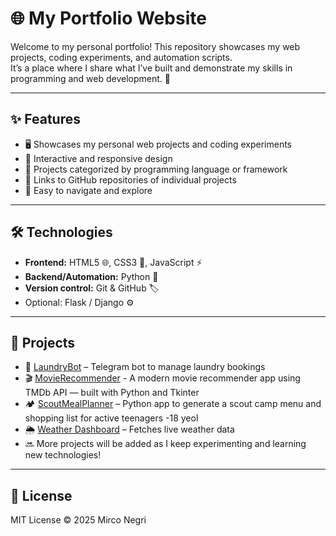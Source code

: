 # 🌐 My Portfolio Website

Welcome to my personal portfolio! This repository showcases my web projects, coding experiments, and automation scripts.  
It’s a place where I share what I’ve built and demonstrate my skills in programming and web development. 🚀

---

## ✨ Features

- 🖥️ Showcases my personal web projects and coding experiments  
- 📱 Interactive and responsive design  
- 📂 Projects categorized by programming language or framework  
- 🔗 Links to GitHub repositories of individual projects  
- 🧭 Easy to navigate and explore

---

## 🛠️ Technologies

- **Frontend:** HTML5 🌐, CSS3 🎨, JavaScript ⚡  
- **Backend/Automation:** Python 🐍  
- **Version control:** Git & GitHub 🏷️  
- Optional: Flask / Django ⚙️

---

## 📂 Projects

- 🤖 [LaundryBot](https://github.com/mirconegri/LaundryBot) – Telegram bot to manage laundry bookings
- 🎬 [MovieRecommender](https://github.com/mirconegri/MovieRecommender) - A modern movie recommender app using TMDb API — built with Python and Tkinter
- 🏕️ [ScoutMealPlanner](https://github.com/mirconegri/ScoutMealPlanner) – Python app to generate a scout camp menu and shopping list for active teenagers -18 yeol
- 🌦️ [Weather Dashboard](https://github.com/mirconegri/weather-dashboard) – Fetches live weather data  
- 🔜 More projects will be added as I keep experimenting and learning new technologies!

---

## 📄 License

MIT License © 2025 Mirco Negri
